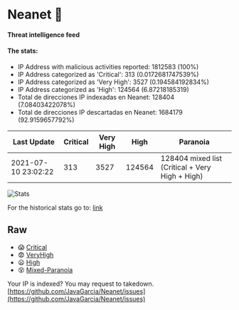 # Neanet :hocho:
#### Threat intelligence feed
#### The stats:

- IP Address with malicious activities reported: 1812583 (100%)
- IP Address categorized as 'Critical':  313 (0.0172681747539%)
- IP Address categorized as 'Very High':  3527 (0.194584192834%)
- IP Address categorized as 'High':  124564 (6.87218185319)
- Total de direcciones IP indexadas en Neanet:  128404 (7.08403422078%)
- Total de direcciones IP descartadas en Neanet:  1684179 (92.9159657792%)

| Last Update | Critical | Very High | High | Paranoia |
| --- | --- | --- | --- | --- |
| 2021-07-10 23:02:22 | 313 | 3527 | 124564 | 128404 mixed list (Critical + Very High + High)|

![Stats](https://docs.google.com/spreadsheets/d/e/2PACX-1vSnaNMIXVabIpDJjufMlzH7poXnshF3mgd8Is1g9ytUEzVsP5my4Trn8f-xkoLLQ38xpL3HtmUexLo6/pubchart?oid=501124687&format=image)

For the historical stats go to: [link](/stats.csv)
## Raw
- :scream: [Critical](https://raw.githubusercontent.com/JavaGarcia/Neanet/master/blacklists/neanet_critical.txt)
- :fearful: [VeryHigh](https://raw.githubusercontent.com/JavaGarcia/Neanet/master/blacklists/neanet_veryHigh.txtt)
- :frowning: [High](https://raw.githubusercontent.com/JavaGarcia/Neanet/master/blacklists/neanet_high.txt)
- :dizzy_face: [Mixed-Paranoia](https://raw.githubusercontent.com/JavaGarcia/Neanet/master/blacklists/neanet_all.txt)


Your IP is indexed? You may request to takedown. [https://github.com/JavaGarcia/Neanet/issues](https://github.com/JavaGarcia/Neanet/issues)


















































































































































































































































































































































































































































































































































































































































































































































































































































































































































































































































































































































































































































































































































































































































































































































































































































































































































































































































































































































































































































































































































































































































































































































































































































































































































































































































































































































































































































































































































































































































































































































































































































































































































































































































































































































































































































































































































































































































































































































































































































































































































































































































































































































































































































































































































































































































































































































































































































































































































































































































































































































































































































































































































































































































































































































































































































































































































































































































































































































































































































































































































































































































































































































































































































































































































































































































































































































































































































































































































































































































































































































































































































































































































































































































































































































































































































































































